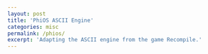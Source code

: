 ```yaml
---
layout: post
title: 'PhiOS ASCII Engine'
categories: misc
permalink: /phios/
excerpt: 'Adapting the ASCII engine from the game Recompile.'
---
```


